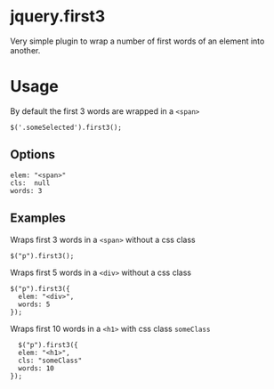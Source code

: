 # jquery.first3

Very simple plugin to wrap a number of first words of an element into another.

# Usage
  By default the first 3 words are wrapped in a `<span>`

    $('.someSelected').first3();

## Options

    elem: "<span>"
    cls:  null
    words: 3

## Examples

  Wraps first 3 words in a `<span>` without a css class

    $("p").first3();

  Wraps first 5 words in a `<div>` without a css class

    $("p").first3({
      elem: "<div>",
      words: 5
    });

  Wraps first 10 words in a `<h1>` with css class `someClass`

      $("p").first3({
      elem: "<h1>",
      cls: "someClass"
      words: 10
    });

